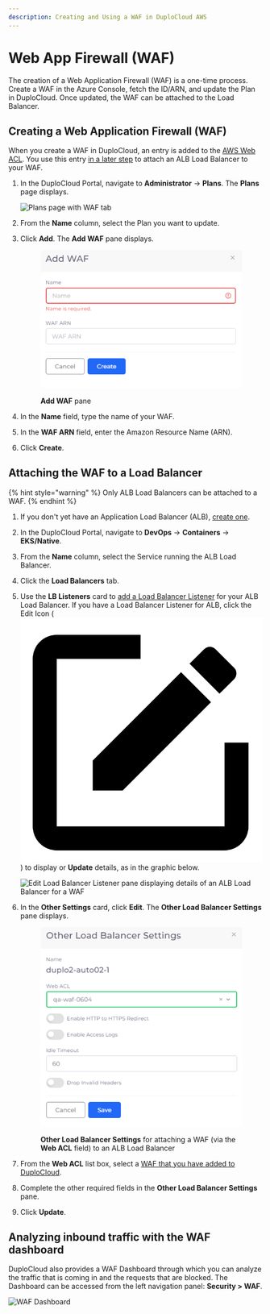 ```yaml
---
description: Creating and Using a WAF in DuploCloud AWS
---
```


# Web App Firewall (WAF)

The creation of a Web Application Firewall (WAF) is a one-time process. Create a WAF in the Azure Console, fetch the ID/ARN, and update the Plan in DuploCloud. Once updated, the WAF can be attached to the Load Balancer.&#x20;

## Creating a Web Application Firewall (WAF)

When you create a WAF in DuploCloud, an entry is added to the [AWS Web ACL](https://docs.aws.amazon.com/waf/latest/developerguide/web-acl.html). You use this entry [in a later step](web-application-firewall-waf.md#attaching-the-waf-to-a-load-balancer) to attach an ALB Load Balancer to your WAF.

1.  In the DuploCloud Portal, navigate to **Administrator** -> **Plans**. The **Plans** page displays.

    ![Plans page with WAF tab](https://duplocloud.com/wp-content/uploads/2021/11/plan-waf.png)
2. From the **Name** column, select the Plan you want to update.
3.  Click **Add**. The **Add WAF** pane displays.

    <figure><img src="../../.gitbook/assets/Azure_WAF (1).png" alt=""><figcaption><p><strong>Add WAF</strong> pane</p></figcaption></figure>
4. In the **Name** field, type the name of your WAF.
5. In the **WAF ARN** field, enter the Amazon Resource Name (ARN).
6. Click **Create**.

## Attaching the WAF to a Load Balancer

{% hint style="warning" %}
Only ALB Load Balancers can be attached to a WAF.
{% endhint %}

1. If you don't yet have an Application Load Balancer (ALB), [create one](load-balancers.md#adding-a-load-balancer).
2. In the DuploCloud Portal, navigate to **DevOps** -> **Containers** -> **EKS/Native**.
3. From the **Name** column, select the Service running the ALB Load Balancer.
4. Click the **Load Balancers** tab.
5.  Use the **LB Listeners** card to [add a Load Balancer Listener](load-balancers.md#adding-a-load-balancer-listener) for your ALB Load Balancer. If you have a Load Balancer Listener for ALB, click the Edit Icon ( <img src="../../.gitbook/assets/image (3) (6).png" alt="" data-size="line">) to display or **Update** details, as in the graphic below.

    ![Edit Load Balancer Listener pane displaying details of an ALB Load Balancer for a WAF](../../.gitbook/assets/AWS\_ALB\_LBL\_HTTP.png)
6.  In the **Other Settings** card, click **Edit**. The **Other Load Balancer Settings** pane displays.

    <figure><img src="../../.gitbook/assets/AWS_LB_WAF_Attach.png" alt=""><figcaption><p><strong>Other Load Balancer Settings</strong> for attaching a WAF (via the <strong>Web ACL</strong> field) to an ALB Load Balancer</p></figcaption></figure>
7. From the **Web ACL** list box, select a [WAF that you have added to DuploCloud](web-application-firewall-waf.md#creating-a-web-application-firewall-waf).&#x20;
8. Complete the other required fields in the **Other Load Balancer Settings** pane.
9. Click **Update**.

## Analyzing inbound traffic with the WAF dashboard <a href="#1-toc-title" id="1-toc-title"></a>

DuploCloud also provides a WAF Dashboard through which you can analyze the traffic that is coming in and the requests that are blocked. The Dashboard can be accessed from the left navigation panel: **Security > WAF**.

![WAF Dashboard](../../.gitbook/assets/waf.png)
